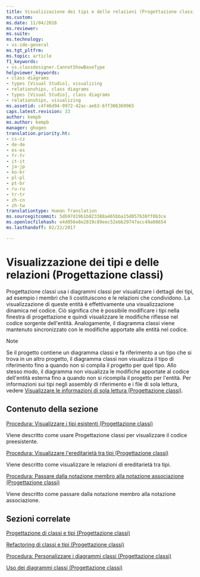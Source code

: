 ```yaml
---
title: Visualizzazione dei tipi e delle relazioni (Progettazione classi) | Microsoft Docs
ms.custom: 
ms.date: 11/04/2016
ms.reviewer: 
ms.suite: 
ms.technology:
- vs-ide-general
ms.tgt_pltfrm: 
ms.topic: article
f1_keywords:
- vs.classdesigner.CannotShowBaseType
helpviewer_keywords:
- class diagrams
- types [Visual Studio], visualizing
- relationships, class diagrams
- types [Visual Studio], class diagrams
- relationships, visualizing
ms.assetid: c4f46d94-9972-42ac-ae63-6ff306369965
caps.latest.revision: 33
author: kempb
ms.author: kempb
manager: ghogen
translation.priority.ht:
- cs-cz
- de-de
- es-es
- fr-fr
- it-it
- ja-jp
- ko-kr
- pl-pl
- pt-br
- ru-ru
- tr-tr
- zh-cn
- zh-tw
translationtype: Human Translation
ms.sourcegitcommit: 5db97d19b1b823388a465bba15d057b30ff0b3ce
ms.openlocfilehash: e4d056e8e2819c89eec52ebb29747acc49a08654
ms.lasthandoff: 02/22/2017

---
```

# <a name="viewing-types-and-relationships-class-designer"></a>Visualizzazione dei tipi e delle relazioni (Progettazione classi)
Progettazione classi usa i diagrammi classi per visualizzare i dettagli dei tipi, ad esempio i membri che li costituiscono e le relazioni che condividono. La visualizzazione di queste entità è effettivamente una visualizzazione dinamica nel codice. Ciò significa che è possibile modificare i tipi nella finestra di progettazione e quindi visualizzare le modifiche riflesse nel codice sorgente dell'entità. Analogamente, il diagramma classi viene mantenuto sincronizzato con le modifiche apportate alle entità nel codice.  
  
> [!NOTE]
>  Se il progetto contiene un diagramma classi e fa riferimento a un tipo che si trova in un altro progetto, il diagramma classi non visualizza il tipo di riferimento fino a quando non si compila il progetto per quel tipo. Allo stesso modo, il diagramma non visualizza le modifiche apportate al codice dell'entità esterna fino a quando non si ricompila il progetto per l'entità. Per informazioni sui tipi negli assembly di riferimento e i file di sola lettura, vedere [Visualizzare le informazioni di sola lettura (Progettazione classi)](http://msdn.microsoft.com/en-us/33e2d3a9-1668-4d10-ae56-fa09b3156e0a).  
  
## <a name="in-this-section"></a>Contenuto della sezione  
 [Procedura: Visualizzare i tipi esistenti (Progettazione classi)](../ide/how-to-view-existing-types-class-designer.md)  
  
 Viene descritto come usare Progettazione classi per visualizzare il codice preesistente.  
  
 [Procedura: Visualizzare l'ereditarietà tra tipi (Progettazione classi)](../ide/how-to-view-inheritance-between-types-class-designer.md)  
  
 Viene descritto come visualizzare le relazioni di ereditarietà tra tipi.  
  
 [Procedura: Passare dalla notazione membro alla notazione associazione (Progettazione classi)](../ide/how-to-change-between-member-notation-and-association-notation-class-designer.md)  
  
 Viene descritto come passare dalla notazione membro alla notazione associazione.  
  
## <a name="related-sections"></a>Sezioni correlate  
 [Progettazione di classi e tipi (Progettazione classi)](../ide/designing-classes-and-types-class-designer.md)  
  
 [Refactoring di classi e tipi (Progettazione classi)](../ide/refactoring-classes-and-types-class-designer.md)  
  
 [Procedura: Personalizzare i diagrammi classi (Progettazione classi)](../ide/how-to-customize-class-diagrams-class-designer.md)  
  
 [Uso dei diagrammi classi (Progettazione classi)](../ide/working-with-class-diagrams-class-designer.md)
